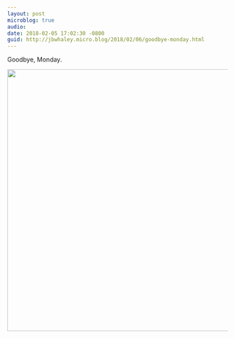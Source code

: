 ```yaml
---
layout: post
microblog: true
audio: 
date: 2018-02-05 17:02:30 -0800
guid: http://jbwhaley.micro.blog/2018/02/06/goodbye-monday.html
---
```

Goodbye, Monday.

<img src="http://www.jarrodwhaley.com/uploads/2018/f89a15b4f3.jpg" width="600" height="600" />
